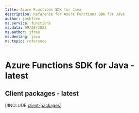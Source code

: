 ```yaml
---
title: Azure Functions SDK for Java
description: Reference for Azure Functions SDK for Java
author: joshfree
ms.service: functions
ms.data: 09/28/2022
ms.author: jfree
ms.devlang: java
ms.topic: reference
---
```

# Azure Functions SDK for Java - latest

## Client packages - latest
[!INCLUDE [client-packages](functions-client-index.md)]